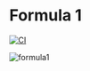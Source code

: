 # Formula 1

[![CI](https://github.com/josetr/f1/actions/workflows/main.yaml/badge.svg)](https://github.com/josetr/f1/actions)

![formula1](https://josetr.github.io/images/formula1.png)

